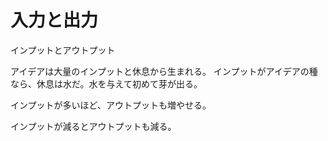 # 入力と出力

インプットとアウトプット

アイデアは大量のインプットと休息から生まれる。
インプットがアイデアの種なら、休息は水だ。水を与えて初めて芽が出る。

インプットが多いほど、アウトプットも増やせる。

インプットが減るとアウトプットも減る。
